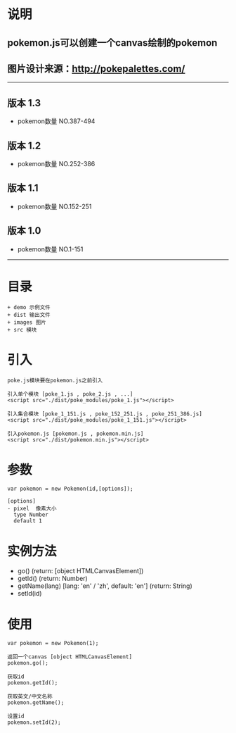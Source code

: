 # 说明

## pokemon.js可以创建一个canvas绘制的pokemon

## 图片设计来源：http://pokepalettes.com/

------

## 版本 1.3
- pokemon数量 NO.387-494

## 版本 1.2
- pokemon数量 NO.252-386

## 版本 1.1
- pokemon数量 NO.152-251

## 版本 1.0
- pokemon数量 NO.1-151

------

# 目录

```
+ demo 示例文件
+ dist 输出文件
+ images 图片
+ src 模块
```

# 引入

```
poke.js模块要在pokemon.js之前引入

引入单个模块 [poke_1.js , poke_2.js , ...]
<script src="./dist/poke_modules/poke_1.js"></script>

引入集合模块 [poke_1_151.js , poke_152_251.js , poke_251_386.js]
<script src="./dist/poke_modules/poke_1_151.js"></script>

引入pokemon.js [pokemon.js , pokemon.min.js]
<script src="./dist/pokemon.min.js"></script>
```

# 参数

```
var pokemon = new Pokemon(id,[options]);

[options]
- pixel  像素大小
  type Number
  default 1
```

# 实例方法

- go() (return: [object HTMLCanvasElement])
- getId() (return: Number)
- getName(lang) [lang: 'en' / 'zh', default: 'en'] (return: String)
- setId(id)

# 使用

```
var pokemon = new Pokemon(1);

返回一个canvas [object HTMLCanvasElement]
pokemon.go();

获取id
pokemon.getId();

获取英文/中文名称
pokemon.getName();

设置id
pokemon.setId(2);

```